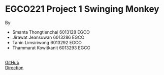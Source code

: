 # EGCO221 Project 1 Swinging Monkey
By
   - Smanta     Thongtienchai   6013128   EGCO
   - Jirawat    Jeansuwan       6013286   EGCO
   - Tanin      Limsiriwong     6013292   EGCO
   - Thammarat  Kowitkanit      6013293   EGCO
   
</Br>  [GitHub](https://github.com/SMSHKR/EGCO221-Project-1-Swinging-Monkey)
</Br>  [Direction](https://drive.google.com/file/d/1amsjP-YeIxIYilBgzWV587ZxUg36MG7D/view)
